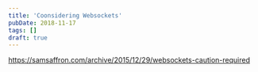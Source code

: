```yaml
---
title: 'Coonsidering Websockets'
pubDate: 2018-11-17
tags: []
draft: true
---
```


https://samsaffron.com/archive/2015/12/29/websockets-caution-required

